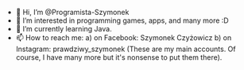 - 👋 Hi, I’m @Programista-Szymonek
- 👀 I’m interested in programming games, apps, and many more :D
- 🌱 I’m currently learning Java.
- 📫 How to reach me:
a) on Facebook: Szymonek Czyżowicz
b) on Instagram: prawdziwy_szymonek
(These are my main accounts. Of course, I have many more but it's nonsense to put them there).
